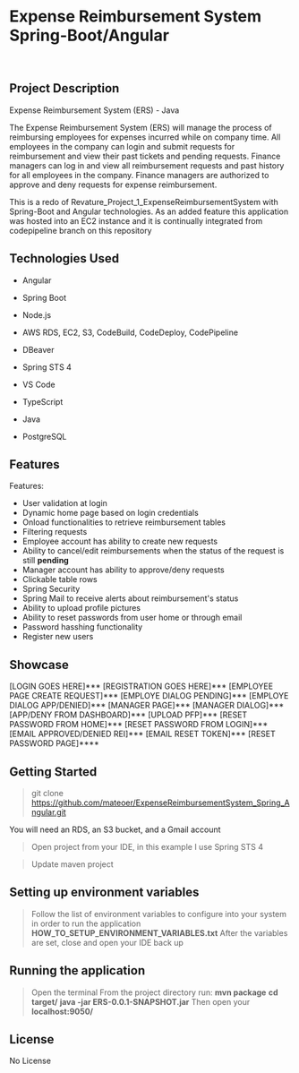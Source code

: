 # Expense Reimbursement System Spring-Boot/Angular
<br />

## Project Description
Expense Reimbursement System (ERS) - Java

The Expense Reimbursement System (ERS) will manage the process of reimbursing employees for expenses incurred while on company time. All employees in the company can login and submit requests for reimbursement and view their past tickets and pending requests. Finance managers can log in and view all reimbursement requests and past history for all employees in the company. Finance managers are authorized to approve and deny requests for expense reimbursement.

This is a redo of Revature_Project_1_ExpenseReimbursementSystem with Spring-Boot and Angular technologies.
As an added feature this application was hosted into an EC2 instance and it is continually integrated from codepipeline branch on this repository
## Technologies Used

* Angular
* Spring Boot
* Node.js
* AWS RDS, EC2, S3, CodeBuild, CodeDeploy, CodePipeline

* DBeaver
* Spring STS 4
* VS Code
* TypeScript
* Java
* PostgreSQL


## Features

Features:
* User validation at login
* Dynamic home page based on login credentials
* Onload functionalities to retrieve reimbursement tables
* Filtering requests
* Employee account has ability to create new requests
* Ability to cancel/edit reimbursements when the status of the request is still **pending**
* Manager account has ability to approve/deny requests
* Clickable table rows 
* Spring Security 
* Spring Mail to receive alerts about reimbursement's status 
* Ability to upload profile pictures 
* Ability to reset passwords from user home or through email
* Password hasshing functionality 
* Register new users 
 
## Showcase

[LOGIN GOES HERE]***
[REGISTRATION GOES HERE]***
[EMPLOYEE PAGE CREATE REQUEST]***
[EMPLOYE DIALOG PENDING]***
[EMPLOYE DIALOG APP/DENIED]***
[MANAGER PAGE]***
[MANAGER DIALOG]***
[APP/DENY FROM DASHBOARD]***
[UPLOAD PFP]***
[RESET PASSWORD FROM HOME]***
[RESET PASSWORD FROM LOGIN]***
[EMAIL APPROVED/DENIED REI]***
[EMAIL RESET TOKEN]***
[RESET PASSWORD PAGE]****




## Getting Started

> git clone https://github.com/mateoer/ExpenseReimbursementSystem_Spring_Angular.git

You will need an RDS, an S3 bucket, and a Gmail account

> Open project from your IDE, in this example I use Spring STS 4

> Update maven project

## Setting up environment variables

> Follow the list of environment variables to configure into your system in order to run the application
> **HOW_TO_SETUP_ENVIRONMENT_VARIABLES.txt**
> After the variables are set, close and open your IDE back up

## Running the application

> Open the terminal
> From the project directory run:
> **mvn package**
> **cd target/**
> **java -jar ERS-0.0.1-SNAPSHOT.jar**
> Then open your **localhost:9050/**  

## License

No License
